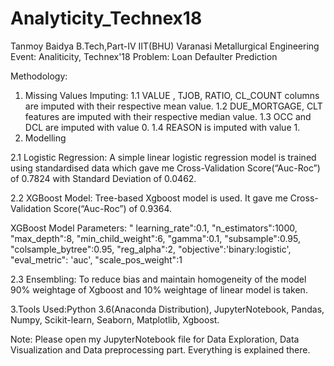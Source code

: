 # Analyticity_Technex18

Tanmoy Baidya
B.Tech,Part-IV
IIT(BHU) Varanasi
Metallurgical Engineering
Event: Analiticity, Technex'18
Problem: Loan Defaulter Prediction

Methodology:

1. Missing Values Imputing:
1.1 VALUE , TJOB, RATIO, CL_COUNT columns are imputed with their
respective mean value.
1.2 DUE_MORTGAGE, CLT features are imputed with their respective median
value.
1.3 OCC and DCL are imputed with value 0.
1.4 REASON is imputed with value 1.
2. Modelling

2.1 Logistic Regression: A simple linear logistic regression model is trained using
standardised data which gave me Cross-Validation Score(“Auc-Roc”) of 0.7824 with
Standard Deviation of 0.0462.

2.2 XGBoost Model: Tree-based Xgboost model is used. It gave me Cross-
Validation Score(“Auc-Roc”) of 0.9364.

XGBoost Model Parameters:
" learning_rate":0.1,
"n_estimators":1000,
"max_depth":8,
"min_child_weight":6,
"gamma":0.1,
"subsample":0.95,
"colsample_bytree":0.95,
"reg_alpha":2,
"objective":'binary:logistic',
"eval_metric": 'auc',
"scale_pos_weight":1

2.3 Ensembling: To reduce bias and maintain homogeneity of the model 90%
weightage of Xgboost and 10% weightage of linear model is taken.

3.Tools Used:Python 3.6(Anaconda Distribution), JupyterNotebook, Pandas, Numpy,
Scikit-learn, Seaborn, Matplotlib, Xgboost.

Note: Please open my JupyterNotebook file for Data Exploration, Data Visualization and
Data preprocessing part. Everything is explained there.
